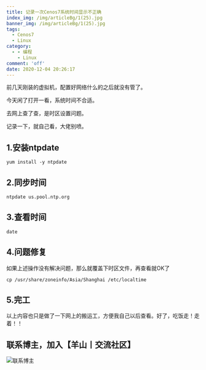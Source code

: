```yaml
---
title: 记录一次Cenos7系统时间显示不正确
index_img: /img/articleBg/1(25).jpg
banner_img: /img/articleBg/1(25).jpg
tags:
  - Cenos7
  - Linux
category:
  - - 编程
    - Linux
comment: 'off'
date: 2020-12-04 20:26:17
---
```


前几天刚装的虚拟机，配置好网络什么的之后就没有管了。

今天闲了打开一看，系统时间不合适。

去网上查了查，是时区设置问题。

记录一下，就自己看，大佬别喷。

<!-- more -->

## 1.安装ntpdate

```
yum install -y ntpdate
```

## 2.同步时间

```
ntpdate us.pool.ntp.org
```

## 3.查看时间

```
date
```

## 4.问题修复

如果上述操作没有解决问题，那么就覆盖下时区文件，再查看就OK了

```
cp /usr/share/zoneinfo/Asia/Shanghai /etc/localtime
```

## 5.完工

以上内容也只是做了一下网上的搬运工，方便我自己以后查看。好了，吃饭走！走着！！

## 联系博主，加入【羊山丨交流社区】
![联系博主](/img/icon/wechatFindMe.png)